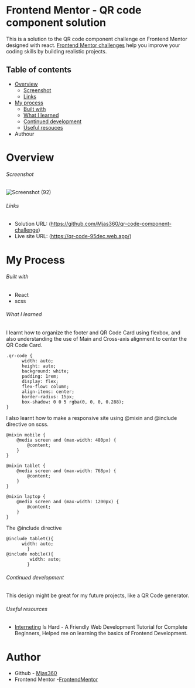 # Frontend Mentor - QR code component solution

This is a solution to the QR code component challenge on Frontend Mentor designed with react. [Frontend Mentor challenges](https://www.frontendmentor.io/) help you improve your coding skills by building realistic projects.

## Table of contents

* [Overview](#overview)
  * [Screenshot](#screenshot)
  * [Links](#links)
* [My process](#process)
  * [Built with](#built_with)
  * [What I learned](#learn)
  * [Continued development](#dev)
  * [Useful resouces](#resources)
* Authour

# <a name="overview"></a> Overview
###### <a name="screenshot"></a> Screenshot

![Screenshot (92)](https://user-images.githubusercontent.com/95770269/218305519-40f8ca15-d56d-4be8-866c-18e62f944c6d.png)

###### <a name="links"></a> Links
* Solution URL: (https://github.com/Mjas360/qr-code-component-challenge)
* Live site URL: (https://qr-code-95dec.web.app/)

# <a name="process"></a> My Process

###### <a name="built_with"></a> Built with
* React
* scss

###### <a name="learn"></a> What I learned
I learnt how to organize the footer and QR Code Card using flexbox, and also understanding the use of Main and Cross-axis alignment to center the QR Code Card.

```
.qr-code {
      width: auto;
      height: auto;
      background: white;
      padding: 1rem;
      display: flex;
      flex-flow: column;
      align-items: center;
      border-radius: 15px;
      box-shadow: 0 0 5 rgba(0, 0, 0, 0.288);
}

```
I also learnt how to make a responsive site using @mixin and @include directive on scss.

```
@mixin mobile {
    @media screen and (max-width: 480px) {
        @content;
    }
}

@mixin tablet {
    @media screen and (max-width: 768px) {
        @content;
    }
}

@mixin laptop {
    @media screen and (max-width: 1200px) {
        @content;
    }
}

```

The @include directive

```
@include tablet(){
      width: auto;
        }
@include mobile(){
         width: auto;
        }
```

###### <a name="dev"></a> Continued development
This design might be great for my future projects, like a QR Code generator.

###### <a name="resources"></a> Useful resources
  * [Interneting](https://www.internetingishard.com/html-and-css/) Is Hard - A Friendly Web Development Tutorial for Complete Beginners, Helped me on learning    the basics of Frontend Development.

# <a name="author"></a> Author
* Github - [Mjas360](https://github.com/Mjas360/qr-code-component-challenge)
* Frontend Mentor -[FrontendMentor](https://www.frontendmentor.io)
